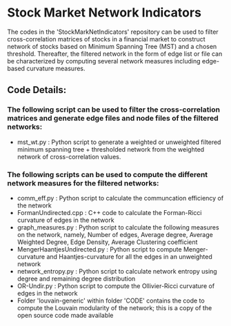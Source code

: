 # Stock Market Network Indicators

The codes in the 'StockMarkNetIndicators' repository can be used to filter cross-correlation matrices of stocks in a financial market to construct network of stocks based on Minimum Spanning Tree (MST) and a chosen threshold. Thereafter, the filtered network in the form of edge list or file can be characterized by computing several network measures including edge-based curvature measures.

## Code Details:

### The following script can be used to filter the cross-correlation matrices and generate edge files and node files of the filtered networks:
* mst_wt.py : Python script to generate a weighted or unweighted filtered minimum spanning tree + thresholded network from the weighted network of cross-correlation values.  

### The following scripts can be used to compute the different network measures for the filtered networks:
* comm_eff.py : Python script to calculate the communcation efficiency of the network
* FormanUndirected.cpp : C++ code to calculate the Forman-Ricci curvature of edges in the network
* graph_measures.py : Python script to calculate the following measures on the network, namely, Number of edges, Average degree, Average Weighted Degree, Edge Density, Average Clustering coefficient
* MengerHaantjesUndirected.py : Python script to compute Menger-curvature and Haantjes-curvature for all the edges in an unweighted network
* network_entropy.py : Python script to calculate network entropy using degree and remaining degree distribution
* OR-Undir.py : Python script to compute the Ollivier-Ricci curvature of edges in the network
* Folder 'louvain-generic' within folder 'CODE' contains the code to compute the Louvain modularity of the network; this is a copy of the open source code made available 